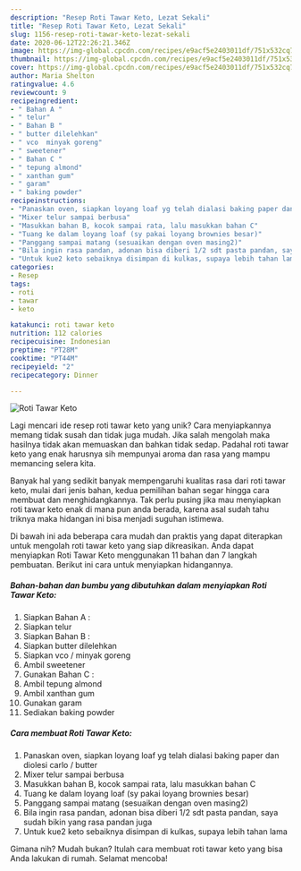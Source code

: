 ```yaml
---
description: "Resep Roti Tawar Keto, Lezat Sekali"
title: "Resep Roti Tawar Keto, Lezat Sekali"
slug: 1156-resep-roti-tawar-keto-lezat-sekali
date: 2020-06-12T22:26:21.346Z
image: https://img-global.cpcdn.com/recipes/e9acf5e2403011df/751x532cq70/roti-tawar-keto-foto-resep-utama.jpg
thumbnail: https://img-global.cpcdn.com/recipes/e9acf5e2403011df/751x532cq70/roti-tawar-keto-foto-resep-utama.jpg
cover: https://img-global.cpcdn.com/recipes/e9acf5e2403011df/751x532cq70/roti-tawar-keto-foto-resep-utama.jpg
author: Maria Shelton
ratingvalue: 4.6
reviewcount: 9
recipeingredient:
- " Bahan A "
- " telur"
- " Bahan B "
- " butter dilelehkan"
- " vco  minyak goreng"
- " sweetener"
- " Bahan C "
- " tepung almond"
- " xanthan gum"
- " garam"
- " baking powder"
recipeinstructions:
- "Panaskan oven, siapkan loyang loaf yg telah dialasi baking paper dan diolesi carlo / butter"
- "Mixer telur sampai berbusa"
- "Masukkan bahan B, kocok sampai rata, lalu masukkan bahan C"
- "Tuang ke dalam loyang loaf (sy pakai loyang brownies besar)"
- "Panggang sampai matang (sesuaikan dengan oven masing2)"
- "Bila ingin rasa pandan, adonan bisa diberi 1/2 sdt pasta pandan, saya sudah bikin yang rasa pandan juga"
- "Untuk kue2 keto sebaiknya disimpan di kulkas, supaya lebih tahan lama"
categories:
- Resep
tags:
- roti
- tawar
- keto

katakunci: roti tawar keto 
nutrition: 112 calories
recipecuisine: Indonesian
preptime: "PT28M"
cooktime: "PT44M"
recipeyield: "2"
recipecategory: Dinner

---
```



![Roti Tawar Keto](https://img-global.cpcdn.com/recipes/e9acf5e2403011df/751x532cq70/roti-tawar-keto-foto-resep-utama.jpg)

Lagi mencari ide resep roti tawar keto yang unik? Cara menyiapkannya memang tidak susah dan tidak juga mudah. Jika salah mengolah maka hasilnya tidak akan memuaskan dan bahkan tidak sedap. Padahal roti tawar keto yang enak harusnya sih mempunyai aroma dan rasa yang mampu memancing selera kita.



Banyak hal yang sedikit banyak mempengaruhi kualitas rasa dari roti tawar keto, mulai dari jenis bahan, kedua pemilihan bahan segar hingga cara membuat dan menghidangkannya. Tak perlu pusing jika mau menyiapkan roti tawar keto enak di mana pun anda berada, karena asal sudah tahu triknya maka hidangan ini bisa menjadi suguhan istimewa.


Di bawah ini ada beberapa cara mudah dan praktis yang dapat diterapkan untuk mengolah roti tawar keto yang siap dikreasikan. Anda dapat menyiapkan Roti Tawar Keto menggunakan 11 bahan dan 7 langkah pembuatan. Berikut ini cara untuk menyiapkan hidangannya.

<!--inarticleads1-->

##### Bahan-bahan dan bumbu yang dibutuhkan dalam menyiapkan Roti Tawar Keto:

1. Siapkan  Bahan A :
1. Siapkan  telur
1. Siapkan  Bahan B :
1. Siapkan  butter dilelehkan
1. Siapkan  vco / minyak goreng
1. Ambil  sweetener
1. Gunakan  Bahan C :
1. Ambil  tepung almond
1. Ambil  xanthan gum
1. Gunakan  garam
1. Sediakan  baking powder




<!--inarticleads2-->

##### Cara membuat Roti Tawar Keto:

1. Panaskan oven, siapkan loyang loaf yg telah dialasi baking paper dan diolesi carlo / butter
1. Mixer telur sampai berbusa
1. Masukkan bahan B, kocok sampai rata, lalu masukkan bahan C
1. Tuang ke dalam loyang loaf (sy pakai loyang brownies besar)
1. Panggang sampai matang (sesuaikan dengan oven masing2)
1. Bila ingin rasa pandan, adonan bisa diberi 1/2 sdt pasta pandan, saya sudah bikin yang rasa pandan juga
1. Untuk kue2 keto sebaiknya disimpan di kulkas, supaya lebih tahan lama




Gimana nih? Mudah bukan? Itulah cara membuat roti tawar keto yang bisa Anda lakukan di rumah. Selamat mencoba!
